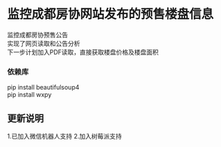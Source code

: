 # 监控成都房协网站发布的预售楼盘信息
监控成都房协预售公告<br>
实现了网页读取和公告分析<br>
下一步计划加入PDF读取，直接获取楼盘价格及楼盘面积<br>
### 依赖库 
pip install beautifulsoup4<br>
pip install wxpy<bar>
## 更新说明
1.已加入微信机器人支持<bar>
2.加入树莓派支持
  
